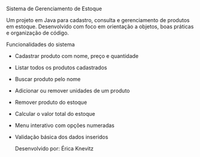 Sistema de Gerenciamento de Estoque

Um projeto em Java para cadastro, consulta e gerenciamento de produtos em estoque. Desenvolvido com foco em orientação a objetos, boas práticas e organização de código.

Funcionalidades do sistema
* Cadastrar produto com nome, preço e quantidade

* Listar todos os produtos cadastrados

* Buscar produto pelo nome

* Adicionar ou remover unidades de um produto

* Remover produto do estoque

* Calcular o valor total do estoque

* Menu interativo com opções numeradas

* Validação básica dos dados inseridos

  Desenvolvido por: Érica Knevitz
